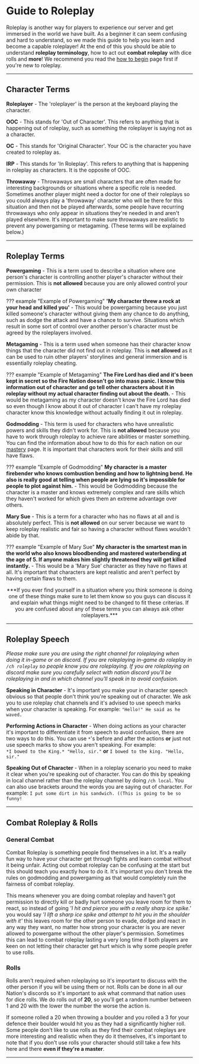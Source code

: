 # Guide to Roleplay

Roleplay is another way for players to experience our server and get immersed in the world we have built. As a beginner it can seem confusing and hard to understand, so we made this guide to help you learn and become a capable roleplayer! At the end of this you should be able to understand **roleplay terminology**, how to act out **combat roleplay** with dice rolls and **more**! We recommend you read the [how to begin](HowToBegin.md) page first if you're new to roleplay.
* * *

## Character Terms

**Roleplayer** - The 'roleplayer' is the person at the keyboard playing the character.

**OOC** - This stands for 'Out of Character'. This refers to anything that is happening out of roleplay, such as something the roleplayer is saying not as a character.

**OC** - This stands for 'Original Character'. Your OC is the character you have created to roleplay as.

**IRP** - This stands for 'In Roleplay'. This refers to anything that is happening in roleplay as characters. It is the opposite of OOC.

**Throwaway** - Throwaways are small characters that are often made for interesting backgrounds or situations where a specific role is needed. Sometimes another player might need a doctor for one of their roleplays so you could always play a 'throwaway' character who will be there for this situation and then not be played afterwards, some people have recurring throwaways who only appear in situations they're needed in and aren't played elsewhere. It's important to make sure throwaways are realistic to prevent any powergaming or metagaming. (These terms will be explained below.)
* * *

## Roleplay Terms

**Powergaming** - This is a term used to describe a situation where one person's character is controlling another player's character without their permission. This is **not allowed** because you are only allowed control your own character

??? example "Example of Powergaming"
    **'My character threw a rock at your head and killed you'** - This would be powergaming because you just killed someone's character without giving them any chance to do anything, such as dodge the attack and have a chance to survive. Situations which result in some sort of control over another person's character must be agreed by the roleplayers involved.

**Metagaming** - This is a term used when someone has their character know things that the character did not find out in roleplay. This is **not allowed** as it can be used to ruin other players' storylines and general immersion and is essentially roleplay cheating.

??? example "Example of Metagaming"
    **The Fire Lord has died and it's been kept in secret so the Fire Nation doesn't go into mass panic. I know this information out of character and go tell other characters about it in roleplay without my actual character finding out about the death.** - This would be metagaming as my character doesn't know the Fire Lord has died so even though I know about it out of character I can't have my roleplay character know this knowledge without actually finding it out in roleplay.

**Godmodding** - This term is used for characters who have unrealistic powers and skills they didn't work for. This is **not allowed** because you have to work through roleplay to achieve rare abilities or master something. You can find the information about how to do this for each nation on our [mastery](Mastery.md) page. It is important that characters work for their skills and still have flaws.

??? example "Example of Godmodding"
    **My character is a master firebender who knows combustion bending and how to lightning bend. He also is really good at telling when people are lying so it's impossible for people to plot against him.** - This would be Godmodding because the character is a master and knows extremely complex and rare skills which they haven't worked for which gives them an extreme advantage over others.

**Mary Sue** - This is a term for a character who has no flaws at all and is absolutely perfect. This is **not allowed** on our server because we want to keep roleplay realistic and fair so having a character without flaws wouldn't abide by that.

??? example "Example of Mary Sue"
    **My character is the smartest man in the world who also knows bloodbending and mastered waterbending at the age of 5. If anyone makes him slightly threatened they will get killed instantly.** - This would be a 'Mary Sue' character as they have no flaws at all. It's important that characters are kept realistic and aren't perfect by having certain flaws to them.

<center>***If you ever find yourself in a situation where you think someone is doing one of these things make sure to let them know so you guys can discuss it and explain what things might need to be changed to fit these criterias. If you are confused about any of these terms you can always ask other roleplayers.***</center>

* * *

## Roleplay Speech

*Please make sure you are using the right channel for roleplaying when doing it in-game or on discord. If you are roleplaying in-game do roleplay in `/ch roleplay` so people know you are roleplaying. If you are roleplaying on discord make sure you carefully select with nation discord you'll be roleplaying in and in which channel you'll speak in to avoid confusion.*

**Speaking in Character** - It's important you make your in character speech obvious so that people don't think you're speaking out of character. We ask you to use roleplay chat channels and it's advised to use speech marks when your character is speaking. For example: `"Hello!" He said as he waved.`

**Performing Actions in Character** - When doing actions as your character it's important to differentiate it from speech to avoid confusion, there are two ways to do this. You can use `*`'s before and after the actions **or** just not use speech marks to show you aren't speaking. For example:<br>
`*I bowed to the King.* "Hello, sir."`   **or**   `I bowed to the king. "Hello, sir."`

**Speaking Out of Character** - When in a roleplay scenario you need to make it clear when you're speaking out of character. You can do this by speaking in local channel rather than the roleplay channel by doing `/ch local`. You can also use brackets around the words you are saying out of character. For example: `I put some dirt in his sandwich. ((This is going to be so funny!`
* * *

## Combat Roleplay & Rolls

### General Combat
Combat Roleplay is something people find themselves in a lot. It's a really fun way to have your character get through fights and learn combat without it being unfair. Acting out combat roleplay can be confusing at the start but this should teach you exactly how to do it. It's important you don't break the rules on godmodding and powergaming as that would completely ruin the fairness of combat roleplay.

This means whenever you are doing combat roleplay and haven't got permission to directly kill or badly hurt someone you leave room for them to react, so instead of going *'I hit and pierce you with a really sharp ice spike.'* you would say *'I lift a sharp ice spike and attempt to hit you in the shoulder with it'* this leaves room for the other person to evade, dodge and react in any way they want, no matter how strong your character is you are never allowed to powergame without the other player's permission. Sometimes this can lead to combat roleplay lasting a very long time if both players are keen on not letting their character get hurt which is why some people prefer to use rolls.

### Rolls
Rolls aren't required when roleplaying so it's important to discuss with the other person if you will be using them or not. Rolls can be done in all our Nation's discords so it's important to ask what command that nation uses for dice rolls. We do rolls out of **20**, so you'll get a random number between 1 and 20 with the lower the number the worse the action is.

If someone rolled a 20 when throwing a boulder and you rolled a 3 for your defence their boulder would hit you as they had a significantly higher roll. Some people don't like to use rolls as they find their combat roleplays are more interesting and realistic when they do it themselves, it's important to note that if you don't use rolls your character should still take a few hits here and there **even if they're a master**.
* * *